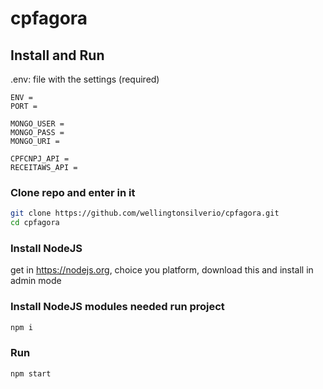 # cpfagora

## Install and Run
.env: file with the settings (required)
```
ENV = 
PORT = 

MONGO_USER = 
MONGO_PASS = 
MONGO_URI = 

CPFCNPJ_API = 
RECEITAWS_API = 
```

### Clone repo and enter in it
```bash
git clone https://github.com/wellingtonsilverio/cpfagora.git
cd cpfagora
```

### Install NodeJS
get in https://nodejs.org, choice you platform, download this and install in admin mode

### Install NodeJS modules needed run project
```bash
npm i
```

### Run 
```bash
npm start
```
